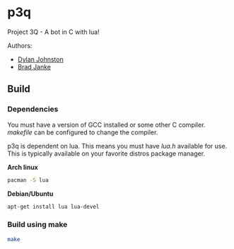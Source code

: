 # p3q

Project 3Q - A bot in C with lua!

Authors:

* [Dylan Johnston](https://github.com/DylanJ "Dylan Johnston") 
* [Brad Janke](https://github.com/bradj "Brad Janke")

## Build

### Dependencies
You must have a version of GCC installed or some other C compiler. 
_makefile_ can be configured to change the compiler.

p3q is dependent on lua. This means you must have _lua.h_ available for use. This is typically available on your
favorite distros package manager.

**Arch linux**

```sh
pacman -S lua
```

**Debian/Ubuntu**

```sh
apt-get install lua lua-devel
```

### Build using make
```sh
make
```

